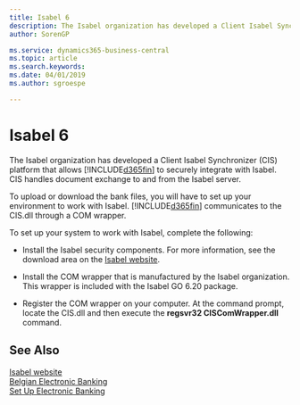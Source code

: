 ```yaml
---
title: Isabel 6
description: The Isabel organization has developed a Client Isabel Synchronizer (CIS) platform so that Business Central can securely integrate with Isabel. CIS handles document exchange to and from the Isabel server.
author: SorenGP

ms.service: dynamics365-business-central
ms.topic: article
ms.search.keywords:
ms.date: 04/01/2019
ms.author: sgroespe

---
```

# Isabel 6
The Isabel organization has developed a Client Isabel Synchronizer (CIS) platform that allows [!INCLUDE[d365fin](../../includes/d365fin_md.md)] to securely integrate with Isabel. CIS handles document exchange to and from the Isabel server.  

To upload or download the bank files, you will have to set up your environment to work with Isabel. [!INCLUDE[d365fin](../../includes/d365fin_md.md)] communicates to the CIS.dll through a COM wrapper.  

To set up your system to work with Isabel, complete the following:  

- Install the Isabel security components. For more information, see the download area on the [Isabel website](https://go.microsoft.com/fwlink/?LinkId=210323).  

- Install the COM wrapper that is manufactured by the Isabel organization. This wrapper is included with the Isabel GO 6.20 package.  

- Register the COM wrapper on your computer. At the command prompt, locate the CIS.dll and then execute the **regsvr32 CISComWrapper.dll** command.  

## See Also  
 [Isabel website](https://go.microsoft.com/fwlink/?LinkId=210323)   
 [Belgian Electronic Banking](belgian-electronic-banking.md)   
 [Set Up Electronic Banking](how-to-set-up-electronic-banking.md)
